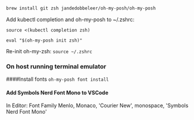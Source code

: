 
```sh -c "$(curl -fsSL https://raw.githubusercontent.com/robbyrussell/oh-my-zsh/master/tools/install.sh)"

brew install git zsh jandedobbeleer/oh-my-posh/oh-my-posh
```

Add kubectl completion and oh-my-posh to ~/.zshrc:
```
source <(kubectl completion zsh)

eval "$(oh-my-posh init zsh)"
```

Re-init oh-my-zsh: ```source ~/.zshrc```

### On host running terminal emulator

####Install fonts
```oh-my-posh font install```

#### Add Symbols Nerd Font Mono to VSCode
In Editor: Font Family
Menlo, Monaco, 'Courier New', monospace, 'Symbols Nerd Font Mono'
